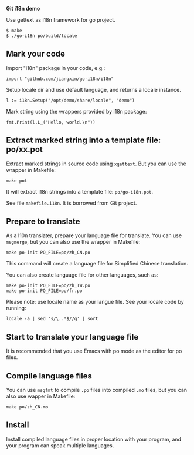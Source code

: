 **Git i18n demo**

Use gettext as i18n framework for go project.

    $ make
    $ ./go-i18n po/build/locale

## Mark your code

Import "i18n" package in your code, e.g.:

    import "github.com/jiangxin/go-i18n/i18n"

Setup locale dir and use default language, and returns a
locale instance.

	l := i18n.Setup("/opt/demo/share/locale", "demo")

Mark string using the wrappers provided by i18n package:

    fmt.Print(l.L_("Hello, world.\n"))


## Extract marked string into a template file: po/xx.pot

Extract marked strings in source code using `xgettext`.
But you can use the wrapper in Makefile:

    make pot

It will extract i18n strings into a template file: `po/go-i18n.pot`.

See file `makefile.i18n`. It is borrowed from Git project.


## Prepare to translate

As a l10n translater, prepare your language file for translate.
You can use `msgmerge`, but you can also use the wrapper in Makefile:

    make po-init PO_FILE=po/zh_CN.po

This command will create a language file for Simplified Chinese translation.

You can also create language file for other languages, such as:

    make po-init PO_FILE=po/zh_TW.po
    make po-init PO_FILE=po/fr.po

Please note: use locale name as your langue file. See your locale code by
running:

    locale -a | sed 's/\..*$//g' | sort


## Start to translate your language file

It is recommended that you use Emacs with po mode as the editor for po files.


## Compile language files

You can use `msgfmt` to compile `.po` files into compiled `.mo` files,
but you can also use wapper in Makefile:

    make po/zh_CN.mo


## Install

Install compiled language files in proper location with your program,
and your program can speak multiple languages.
